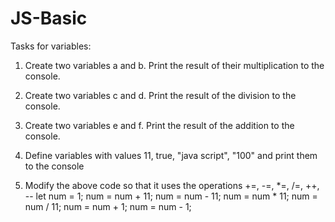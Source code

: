 # JS-Basic
Tasks for variables:
1) Create two variables a and b. Print the result of their multiplication to the console.

2) Create two variables c and d. Print the result of the division to the console.

3) Create two variables e and f. Print the result of the addition to the console.

4) Define variables with values ​​11, true, "java script", "100" and print them to the console

5) Modify the above code so that it uses the operations +=, -=, *=, /=, ++, --
let num = 1;
num = num + 11;
num = num - 11;
num = num * 11;
num = num / 11;
num = num + 1;
num = num - 1;
